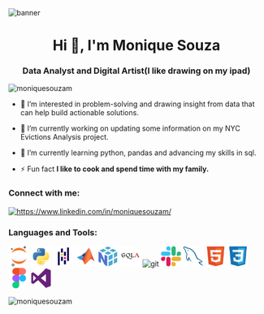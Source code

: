 <img height="200" width="1148" alt="banner" src="https://user-images.githubusercontent.com/114799503/211701201-7a1be22c-6c75-49dd-bb81-e1792141ff81.png">
<h1 align="center">Hi 👋, I'm Monique Souza</h1>
<h3 align="center">Data Analyst and Digital Artist(I like drawing on my ipad)</h3>


<p align="left">
<img src="https://komarev.com/ghpvc/?username=moniquesouzam&label=Profile%20views&color=0e75b6&style=flat" alt="moniquesouzam" />
</p>

- 👀 I’m interested in problem-solving and drawing insight from data that can help build actionable solutions.

- 🔭 I’m currently working on updating some information on my NYC Evictions Analysis project.

- 🌱 I’m currently learning python, pandas and advancing my skills in sql.

- ⚡ Fun fact **I like to cook and spend time with my family.**

<h3 align="left">Connect with me:</h3>
<p align="left">
  <a href="https://www.linkedin.com/in/moniquesouzam/" target="blank"><img align="center" src="https://raw.githubusercontent.com/rahuldkjain/github-profile-readme-generator/master/src/images/icons/Social/linked-in-alt.svg" alt="https://www.linkedin.com/in/moniquesouzam/" height="30" width="40" /></a>
</p>

<h3 align="left">Languages and Tools:</h3>
<p align="left"> 
  <img src="https://raw.githubusercontent.com/devicons/devicon/master/icons/jupyter/jupyter-original.svg" alt="jupyter" width="40" height="40" />
  <img src="https://raw.githubusercontent.com/devicons/devicon/master/icons/python/python-original.svg" alt="python" width="40" height="40" />
  <img src="https://raw.githubusercontent.com/devicons/devicon/master/icons/pandas/pandas-original.svg" alt="pandas" width="40" height="40" />
  <img src="https://raw.githubusercontent.com/devicons/devicon/master/icons/matlab/matlab-original.svg" alt="matlab" width="40" height="40" />
  <img src="https://raw.githubusercontent.com/devicons/devicon/master/icons/numpy/numpy-original.svg" alt="numpy" width="40" height="40" />
  <img src="https://raw.githubusercontent.com/devicons/devicon/master/icons/sqlalchemy/sqlalchemy-original.svg" alt="sqlalchemy" width="40" height="40" />
  <img src="https://www.vectorlogo.zone/logos/git-scm/git-scm-icon.svg" alt="git" width="40" height="40" />
  <img src="https://raw.githubusercontent.com/devicons/devicon/master/icons/slack/slack-original.svg" alt="slack" width="40" height="40" />
  <img src="https://raw.githubusercontent.com/devicons/devicon/master/icons/mysql/mysql-original.svg" alt="mysql" width="40" height="40" />
  <img src="https://raw.githubusercontent.com/devicons/devicon/master/icons/html5/html5-original.svg" alt="html5" width="40" height="40" />
  <img src="https://raw.githubusercontent.com/devicons/devicon/master/icons/css3/css3-original.svg" alt="css3" width="40" height="40" />
  <img src="https://raw.githubusercontent.com/devicons/devicon/master/icons/figma/figma-original.svg" alt="figma" width="40" height="40" />
  <img src="https://raw.githubusercontent.com/devicons/devicon/master/icons/visualstudio/visualstudio-plain.svg" alt="visualstudio" width="40" height="40" />
</p>

<img align="left" src="https://github-readme-streak-stats.herokuapp.com?user=moniquesouzam&theme=dark" alt="moniquesouzam" />

